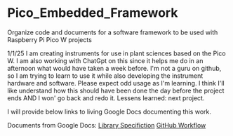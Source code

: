 # Pico_Embedded_Framework
Organize code and documents for a software framework to be used with Raspberry Pi Pico W projects

1/1/25 I am creating instruments for use in plant sciences based on the Pico W. I am also working with ChatGpt on this since it helps me do in an afternoon what would have taken a week before.
I'm not a guru on github, so I am trying to learn to use it while also developing the instrument hardware and software.
Please expect odd usage as I'm learning. I think I'll like understand how this should have been done the day before the project ends AND I won' go back and redo it. Lessens learned: next project.


I will provide below links to living Google Docs documenting this work. 

Documents from Google Docs:
[Library Specifiction](https://docs.google.com/document/d/1RoZht3wEeH96FFmNpXUlwnN9RpqEvnLU3AQJwfApcYc/edit?usp=sharing)
[GitHub Workflow](https://docs.google.com/document/d/1P17IIQQOvJ6q_teOoxxQr1GkGvGLSuExL149uPiQ_7A/edit?usp=sharing)

